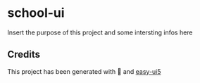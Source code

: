 # school-ui
Insert the purpose of this project and some intersting infos here


## Credits
This project has been generated with 💙 and [easy-ui5](https://github.com/SAP)
